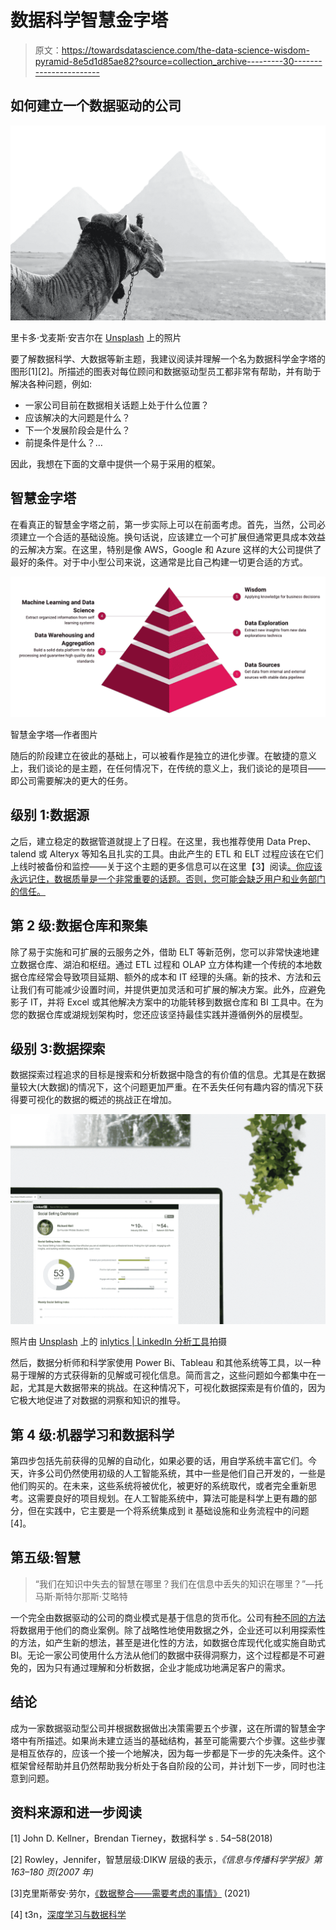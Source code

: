 # 数据科学智慧金字塔

> 原文：<https://towardsdatascience.com/the-data-science-wisdom-pyramid-8e5d1d85ae82?source=collection_archive---------30----------------------->

## 如何建立一个数据驱动的公司

![](img/adb85ba71965aecfd7d29f07de238731.png)

里卡多·戈麦斯·安吉尔在 [Unsplash](https://unsplash.com/s/photos/pyramid?utm_source=unsplash&utm_medium=referral&utm_content=creditCopyText) 上的照片

要了解数据科学、大数据等新主题，我建议阅读并理解一个名为数据科学金字塔的图形[1][2]。所描述的图表对每位顾问和数据驱动型员工都非常有帮助，并有助于解决各种问题，例如:

*   一家公司目前在数据相关话题上处于什么位置？
*   应该解决的大问题是什么？
*   下一个发展阶段会是什么？
*   前提条件是什么？…

因此，我想在下面的文章中提供一个易于采用的框架。

## 智慧金字塔

在看真正的智慧金字塔之前，第一步实际上可以在前面考虑。首先，当然，公司必须建立一个合适的基础设施。换句话说，应该建立一个可扩展但通常更具成本效益的云解决方案。在这里，特别是像 AWS，Google 和 Azure 这样的大公司提供了最好的条件。对于中小型公司来说，这通常是比自己构建一切更合适的方式。

![](img/daeaa630a33141c8025e7ac486e13daa.png)

智慧金字塔—作者图片

随后的阶段建立在彼此的基础上，可以被看作是独立的进化步骤。在敏捷的意义上，我们谈论的是主题，在任何情况下，在传统的意义上，我们谈论的是项目——即公司需要解决的更大的任务。

## 级别 1:数据源

之后，建立稳定的数据管道就提上了日程。在这里，我也推荐使用 Data Prep、talend 或 Alteryx 等知名且扎实的工具。由此产生的 ETL 和 ELT 过程应该在它们上线时被备份和监控——关于这个主题的更多信息可以在这里【3】阅读[。你应该永远记住，数据质量是一个非常重要的话题。否则，您可能会缺乏用户和业务部门的信任。](/five-best-practices-for-stable-data-processing-99304b18360e)

## 第 2 级:数据仓库和聚集

除了易于实施和可扩展的云服务之外，借助 ELT 等新范例，您可以非常快速地建立数据仓库、湖泊和枢纽。通过 ETL 过程和 OLAP 立方体构建一个传统的本地数据仓库经常会导致项目延期、额外的成本和 IT 经理的头痛。新的技术、方法和云让我们有可能减少设置时间，并提供更加灵活和可扩展的解决方案。此外，应避免影子 IT，并将 Excel 或其他解决方案中的功能转移到数据仓库和 BI 工具中。在为您的数据仓库或湖规划架构时，您还应该坚持最佳实践并遵循例外的层模型。

## 级别 3:数据探索

数据探索过程追求的目标是搜索和分析数据中隐含的有价值的信息。尤其是在数据量较大(大数据)的情况下，这个问题更加严重。在不丢失任何有趣内容的情况下获得要可视化的数据的概述的挑战正在增加。

![](img/8d929f1f631cd494b66fccce29ac40c4.png)

照片由 [Unsplash](https://unsplash.com/s/photos/reporting?utm_source=unsplash&utm_medium=referral&utm_content=creditCopyText) 上的 [inlytics | LinkedIn 分析工具](https://unsplash.com/@inlytics?utm_source=unsplash&utm_medium=referral&utm_content=creditCopyText)拍摄

然后，数据分析师和科学家使用 Power Bi、Tableau 和其他系统等工具，以一种易于理解的方式获得新的见解或可视化信息。简而言之，这些问题如今都集中在一起，尤其是大数据带来的挑战。在这种情况下，可视化数据探索是有价值的，因为它极大地促进了对数据的洞察和知识的推导。

## 第 4 级:机器学习和数据科学

第四步包括先前获得的见解的自动化，如果必要的话，用自学系统丰富它们。今天，许多公司仍然使用初级的人工智能系统，其中一些是他们自己开发的，一些是他们购买的。在未来，这些系统将被优化，被更好的系统取代，或者完全重新思考。这需要良好的项目规划。在人工智能系统中，算法可能是科学上更有趣的部分，但在实践中，它主要是一个将系统集成到 it 基础设施和业务流程中的问题[4]。

## 第五级:智慧

> “我们在知识中失去的智慧在哪里？我们在信息中丢失的知识在哪里？”—托马斯·斯特尔那斯·艾略特

一个完全由数据驱动的公司的商业模式是基于信息的货币化。公司有[种不同的方法](/how-to-establish-new-data-driven-strategies-3797b451682a)将数据用于他们的商业案例。除了战略性地使用数据之外，企业还可以利用探索性的方法，如产生新的想法，甚至是进化性的方法，如数据仓库现代化或实施自助式 BI。无论一家公司使用什么方法从他们的数据中获得洞察力，这个过程都是不可避免的，因为只有通过理解和分析数据，企业才能成功地满足客户的需求。

## 结论

成为一家数据驱动型公司并根据数据做出决策需要五个步骤，这在所谓的智慧金字塔中有所描述。如果尚未建立适当的基础结构，甚至可能需要六个步骤。这些步骤是相互依存的，应该一个接一个地解决，因为每一步都是下一步的先决条件。这个框架曾经帮助并且仍然帮助我分析处于各自阶段的公司，并计划下一步，同时也注意到问题。

## 资料来源和进一步阅读

[1] John D. Kellner，Brendan Tierney，数据科学 s . 54–58(2018)

[2] Rowley，Jennifer，智慧层级:DIKW 层级的表示，*《信息与传播科学学报》第 163–180 页(2007 年)*

[3]克里斯蒂安·劳尔，[《数据整合——需要考虑的事情》](/data-integration-things-to-consider-d557ca97b2f1) (2021)

[4] t3n，[深度学习与数据科学](https://t3n.de/news/deep-learning-data-science-fuer-1259288/)